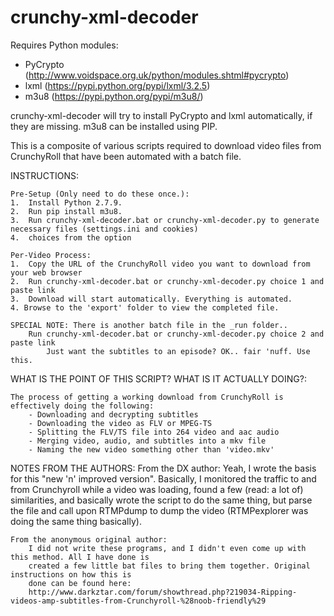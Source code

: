 crunchy-xml-decoder
===================

Requires Python modules:
- PyCrypto (http://www.voidspace.org.uk/python/modules.shtml#pycrypto)
- lxml (https://pypi.python.org/pypi/lxml/3.2.5)
- m3u8 (https://pypi.python.org/pypi/m3u8/)

crunchy-xml-decoder will try to install PyCrypto and lxml automatically,
if they are missing. m3u8 can be installed using PIP.


This is a composite of various scripts required to download video files from CrunchyRoll 
that have been automated with a batch file.


INSTRUCTIONS:

    Pre-Setup (Only need to do these once.):
    1.  Install Python 2.7.9.
    2.  Run pip install m3u8.
    3.  Run crunchy-xml-decoder.bat or crunchy-xml-decoder.py to generate necessary files (settings.ini and cookies)
    4.  choices	from the option 

    Per-Video Process:
    1.  Copy the URL of the CrunchyRoll video you want to download from your web browser
    2.  Run crunchy-xml-decoder.bat or crunchy-xml-decoder.py choice 1 and paste link
    3.  Download will start automatically. Everything is automated.
    4. Browse to the 'export' folder to view the completed file.

    SPECIAL NOTE: There is another batch file in the _run folder..
        Run crunchy-xml-decoder.bat or crunchy-xml-decoder.py choice 2 and paste link
            Just want the subtitles to an episode? OK.. fair 'nuff. Use this.


WHAT IS THE POINT OF THIS SCRIPT? WHAT IS IT ACTUALLY DOING?:

    The process of getting a working download from CrunchyRoll is effectively doing the following:
        - Downloading and decrypting subtitles
        - Downloading the video as FLV or MPEG-TS
        - Splitting the FLV/TS file into 264 video and aac audio
        - Merging video, audio, and subtitles into a mkv file
        - Naming the new video something other than 'video.mkv'


NOTES FROM THE AUTHORS:
    From the DX author:
        Yeah, I wrote the basis for this "new 'n' improved version". Basically, I monitored the traffic
        to and from Crunchyroll while a video was loading, found a few (read: a lot of) similarities, and
        basically wrote the script to do the same thing, but parse the file and call upon RTMPdump to
        dump the video (RTMPexplorer was doing the same thing basically).

    From the anonymous original author:
        I did not write these programs, and I didn't even come up with this method. All I have done is 
        created a few little bat files to bring them together. Original instructions on how this is 
        done can be found here: 
        http://www.darkztar.com/forum/showthread.php?219034-Ripping-videos-amp-subtitles-from-Crunchyroll-%28noob-friendly%29
